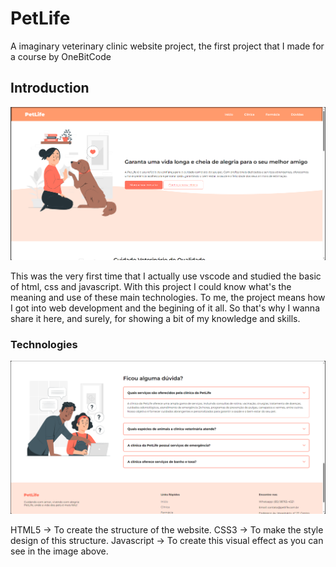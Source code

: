 <h1 aling="center"> PetLife </h1>
<p aling="center"> A imaginary veterinary clinic website project, the first project that I made for a course by OneBitCode </p>

## Introduction

![Home page of PetLife's website project](/PetLife-project-image.png)

This was the very first time that I actually use vscode and studied the basic of html, css and javascript. With this project I could know what's the meaning and use of these main technologies. To me, the project means how I got into web development and the begining of it all. So that's why I wanna share it here, and surely, for showing a bit of my knowledge and skills.

### Technologies

![](/PetLife-project-image-02.png)

HTML5 -> To create the structure of the website.
CSS3 -> To make the style design of this structure.
Javascript -> To create this visual effect as you can see in the image above.
